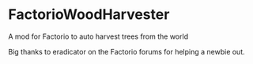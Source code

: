 # FactorioWoodHarvester

A mod for Factorio to auto harvest trees from the world

Big thanks to eradicator on the Factorio forums for helping a newbie out.